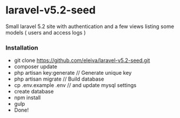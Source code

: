# laravel-v5.2-seed

Small laravel 5.2 site with authentication and a few views listing some models ( users and access logs )

### Installation

* git clone https://github.com/eleiva/laravel-v5.2-seed.git
* composer update 
* php artisan key:generate // Generate unique key
* php artisan migrate  // Build database
* cp .env.example .env  // and update mysql settings
* create database
* npm install
* gulp
* Done!

